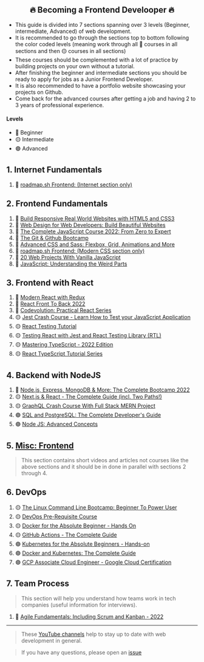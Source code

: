 <h2 align="center">🔥 Becoming a Frontend Develooper 🔥</h2>

- This guide is divided into 7 sections spanning over 3 levels (Beginner, intermediate, Advanced) of web development.
- It is recommended to go through the sections top to bottom following the color coded levels (meaning work through all 🔵 courses in all sections and then 🟡 courses in all sections)
- These courses should be complemented with a lot of practice by building projects on your own without a tutorial.
- After finishing the beginner and intermediate sections you should be ready to apply for jobs as a Junior Frontend Developer.
- It is also recommended to have a portfolio website showcasing your projects on Github.
- Come back for the advanced courses after getting a job and having 2 to 3 years of professional experience.

#### Levels

- 🔵 Beginner
- 🟡 Intermediate
- 🟣 Advanced

## 1. Internet Fundamentals

1. 🔵 [roadmap.sh Frontend: (Internet section only)](https://roadmap.sh/frontend)

## 2. Frontend Fundamentals

1. 🔵 [Build Responsive Real World Websites with HTML5 and CSS3](https://www.udemy.com/course/design-and-develop-a-killer-website-with-html5-and-css3)
2. 🔵 [Web Design for Web Developers: Build Beautiful Websites](https://www.udemy.com/course/web-design-secrets/)
3. 🔵 [The Complete JavaScript Course 2022: From Zero to Expert](https://www.udemy.com/course/the-complete-javascript-course/)
4. 🔵 [The Git & Github Bootcamp](https://www.udemy.com/course/git-and-github-bootcamp/)
5. 🔵 [Advanced CSS and Sass: Flexbox, Grid, Animations and More](https://www.udemy.com/course/advanced-css-and-sass/)
6. 🔵 [roadmap.sh Frontend: (Modern CSS section only)](https://roadmap.sh/frontend)
7. 🔵 [20 Web Projects With Vanilla JavaScript](https://www.udemy.com/course/web-projects-with-vanilla-javascript/)
8. 🔵 [JavaScript: Understanding the Weird Parts](https://www.udemy.com/course/understand-javascript/)

## 3. Frontend with React

1.  🔵 [Modern React with Redux](https://www.udemy.com/course/react-redux/)
2.  🔵 [React Front To Back 2022](https://www.udemy.com/course/react-front-to-back-2022/)
3.  🔵 [Codevolution: Practical React Series](https://www.youtube.com/playlist?list=PLC3y8-rFHvwhAh1ypBvcZLDO6I7QTY5CM)
4.  🟡 [Jest Crash Course - Learn How to Test your JavaScript Application](https://www.youtube.com/watch?v=ajiAl5UNzBU)
5.  🟡 [React Testing Tutorial](https://www.youtube.com/playlist?list=PLC3y8-rFHvwirqe1KHFCHJ0RqNuN61SJd)
6.  🟡 [Testing React with Jest and React Testing Library (RTL)](https://www.udemy.com/course/react-testing-library/)
7.  🟡 [Mastering TypeScript - 2022 Edition](https://www.udemy.com/course/learn-typescript/)
8.  🟡 [React TypeScript Tutorial Series](https://www.youtube.com/playlist?list=PLC3y8-rFHvwi1AXijGTKM0BKtHzVC-LSK)

## 4. Backend with NodeJS

1. 🔵 [Node.js, Express, MongoDB & More: The Complete Bootcamp 2022](https://www.udemy.com/course/nodejs-express-mongodb-bootcamp/)
2. 🟡 [Next.js & React - The Complete Guide (incl. Two Paths!)](https://www.udemy.com/course/nextjs-react-the-complete-guide/)
3. 🟡 [GraphQL Crash Course With Full Stack MERN Project](https://www.youtube.com/watch?v=BcLNfwF04Kw)
5. 🟣 [SQL and PostgreSQL: The Complete Developer's Guide](https://www.udemy.com/course/sql-and-postgresql/)
6. 🟣 [Node JS: Advanced Concepts](https://www.udemy.com/course/advanced-node-for-developers/)

## 5. [Misc: Frontend](/Frontend-Misc.md)

> This section contains short videos and articles not courses like the above sections and it should be in done in parallel with sections 2 through 4.

## 6. DevOps

1. 🟡 [The Linux Command Line Bootcamp: Beginner To Power User](https://www.udemy.com/course/the-linux-command-line-bootcamp/)
2. 🟡 [DevOps Pre-Requisite Course](https://kodekloud.com/courses/devops-pre-requisite-course/)
3. 🟡 [Docker for the Absolute Beginner - Hands On](https://www.udemy.com/course/learn-docker/)
4. 🟡 [GitHub Actions - The Complete Guide](https://www.udemy.com/course/github-actions-the-complete-guide/)
5. 🟣 [Kubernetes for the Absolute Beginners - Hands-on](https://www.udemy.com/course/learn-kubernetes/)
6. 🟣 [Docker and Kubernetes: The Complete Guide](https://www.udemy.com/course/docker-and-kubernetes-the-complete-guide/)
7. 🟣 [GCP Associate Cloud Engineer - Google Cloud Certification](https://www.udemy.com/course/google-cloud-certification-associate-cloud-engineer/)

## 7. Team Process

> This section will help you understand how teams work in tech companies (useful information for interviews).

1. 🔵 [Agile Fundamentals: Including Scrum and Kanban - 2022](https://www.udemy.com/course/agile-fundamentals-scrum-kanban-scrumban/)

---

> These [YouTube channels](/Youtube-Channels.md) help to stay up to date with web development in general.

> If you have any questions, please open an [issue](https://github.com/YahiaElTai/becoming-a-frontend-developer/issues/new)
